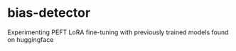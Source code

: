 # bias-detector
Experimenting PEFT LoRA fine-tuning with previously trained models found on huggingface
